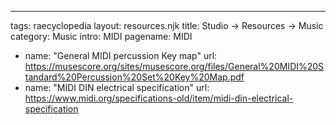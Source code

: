 ---
tags: raecyclopedia
layout: resources.njk
title: Studio → Resources → Music
category: Music
intro: MIDI
pagename: MIDI
  - name: "General MIDI percussion Key map"
    url: https://musescore.org/sites/musescore.org/files/General%20MIDI%20Standard%20Percussion%20Set%20Key%20Map.pdf
  - name: "MIDI DIN electrical specification"
    url: https://www.midi.org/specifications-old/item/midi-din-electrical-specification
    